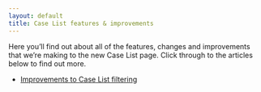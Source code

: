```yaml
---
layout: default
title: Case List features & improvements
---
```


Here you’ll find out about all of the features, changes and improvements that we’re making to the new Case List page. Click through to the articles below to find out more.

- [Improvements to Case List filtering](filtering/)
